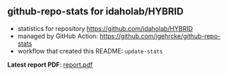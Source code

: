 ## github-repo-stats for idaholab/HYBRID

- statistics for repository https://github.com/idaholab/HYBRID
- managed by GitHub Action: https://github.com/jgehrcke/github-repo-stats
- workflow that created this README: `update-stats`

**Latest report PDF**: [report.pdf](https://github.com/idaholab/repository-statistics/raw/main/idaholab/HYBRID/latest-report/report.pdf)

